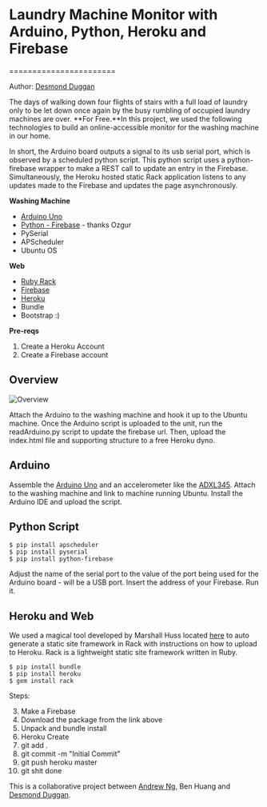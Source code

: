 # Laundry Machine Monitor with Arduino, Python, Heroku and Firebase
=======================

Author: [Desmond Duggan](http://www.desmondrduggan.com)

The days of walking down four flights of stairs with a full load of laundry only to be let down once again by the busy rumbling of occupied laundry machines are over. **For Free.**In this project, we used the following technologies to build an online-accessible monitor for the washing machine in our home. 

In short, the Arduino board outputs a signal to its usb serial port, which is observed by a scheduled python script. This python script uses a python-firebase wrapper to make a REST call to update an entry in the Firebase. Simultaneously, the Heroku hosted static Rack application listens to any updates made to the Firebase and updates the page asynchronously. 


**Washing Machine**

- [Arduino Uno](http://www.arduino.cc/)
- [Python - Firebase](https://github.com/ozgur/python-firebase) - thanks Ozgur
- PySerial
- APScheduler
- Ubuntu OS

**Web**

- [Ruby Rack](http://rack.github.io/)
- [Firebase](https://www.firebase.com/)
- [Heroku](https://www.heroku.com/)
- Bundle
- Bootstrap :)

**Pre-reqs**

1. Create a Heroku Account
2. Create a Firebase account

## Overview

![Overview](https://raw2.github.com/drduggan/Arduino_Laundry_Machine/master/image.png)

Attach the Arduino to the washing machine and hook it up to the Ubuntu machine. Once the Arduino script is uploaded to the unit, run the readArduino.py script to update the firebase url. Then, upload the index.html file and supporting structure to a free Heroku dyno. 

## Arduino

Assemble the [Arduino Uno](http://arduino.cc/en/Main/ArduinoBoardUno) and an accelerometer like the [ADXL345](https://www.sparkfun.com/products/9836). Attach to the washing machine and link to machine running Ubuntu. Install the Arduino IDE and upload the script. 

## Python Script
	
	$ pip install apscheduler
	$ pip install pyserial
	$ pip install python-firebase
	
Adjust the name of the serial port to the value of the port being used for the Arduino board - will be a USB port. Insert the address of your Firebase.  Run it. 

## Heroku and Web
We used a magical tool developed by Marshall Huss located [here](http://herokustaticmagico.herokuapp.com/) to auto generate a static site framework in Rack with instructions on how to upload to Heroku. Rack is a lightweight static site framework written in Ruby. 

	$ pip install bundle
	$ pip install heroku
	$ gem install rack
	
Steps:

3. Make a Firebase
1. Download the package from the link above
2. Unpack and bundle install
3. Heroku Create
4. git add .
5. git commit -m "Initial Commit"
6. git push heroku master
7. git shit done





This is a collaborative project between [Andrew Ng](https://github.com/andrewng1023), Ben Huang and [Desmond Duggan](https://github.com/drduggan). 
